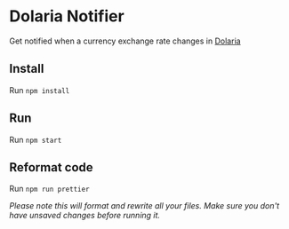 # Dolaria Notifier

Get notified when a currency exchange rate changes in [Dolaria](https://www.dolaria.com.ar)

## Install

Run `npm install`

## Run

Run `npm start`

## Reformat code

Run `npm run prettier`

_Please note this will format and rewrite all your files. Make sure you don't have unsaved changes before running it._
